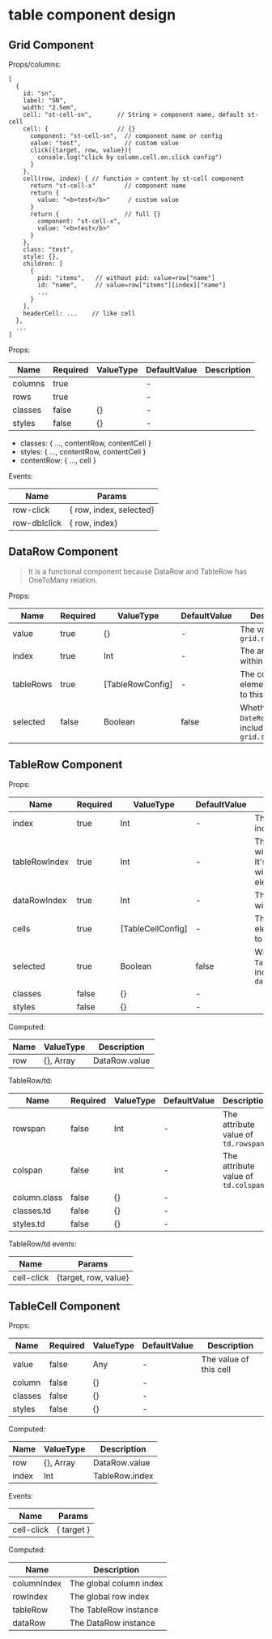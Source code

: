 # table component design

## Grid Component

Props/columns:

```
[
  {
    id: "sn",
    label: "SN",
    width: "2.5em",
    cell: "st-cell-sn",       // String > component name, default st-cell
    cell: {                   // {}
      component: "st-cell-sn",  // component name or config
      value: "test",            // custom value
      click({target, row, value}){
        console.log("click by column.cell.on.click config")
      }
    },
    cell(row, index) { // function > content by st-cell component
      return "st-cell-x"        // component name
      return {          
        value: "<b>test</b>"     / custom value
      }
      return {                  // full {}
        component: "st-cell-x",
        value: "<b>test</b>"
      }
    },
    class: "test",
    style: {},
    children: [
      {
        pid: "items",   // without pid: value=row["name"]
        id: "name",     // value=row["items"][index]["name"]
        ...
      }
    ],
    headerCell: ...    // like cell
  },
  ...
]
```

Props:

| Name    | Required | ValueType | DefaultValue | Description |
|---------|----------|-----------|--------------|-------------|
| columns | true     |           | -            |             |
| rows    | true     |           | -            |             |
| classes | false    | {}        | -            |             |
| styles  | false    | {}        | -            |             |

- classes: { ..., contentRow, contentCell }
- styles: { ..., contentRow, contentCell }
- contentRow: { ..., cell }

Events:

| Name         | Params                  |
|--------------|-------------------------|
| row-click    | { row, index, selected} |
| row-dblclick | { row, index}           |

## DataRow Component

> It is a functional component because DataRow and TableRow has OneToMany relation.

Props:

| Name      | Required | ValueType         | DefaultValue | Description                                             |
|-----------|----------|-------------------|--------------|---------------------------------------------------------|
| value     | true     | {}                | -            | The value of `grid.rows[index]`                         |
| index     | true     | Int               | -            | The array index within `grid.rows`                      |
| tableRows | true     | \[TableRowConfig] | -            | The config for `tr` elements relative to this `DataRow` |
| selected  | false    | Boolean           | false        | Whether this `DateRow` is include in `grid.selection`   |

## TableRow Component

Props:

| Name          | Required | ValueType          | DefaultValue | Description                                                                     |
|---------------|----------|--------------------|--------------|---------------------------------------------------------------------------------|
| index         | true     | Int                | -            | The nested item index                                                           |
| tableRowIndex | true     | Int                | -            | The array index within `table.rows`. It's the `tr` index within `table` element |
| dataRowIndex  | true     | Int                | -            | The row index within `grid.rows`                                                |
| cells         | true     | \[TableCellConfig] | -            | The config for `td` elements relative to this `TableRow`                        |
| selected      | true     | Boolean            | false        | Whether this `TableRow` is include in `dateRow.selection`                       |
| classes       | false    | {}                 | -            |                                                                                 |
| styles        | false    | {}                 | -            |                                                                                 |

Computed:

| Name | ValueType | Description   |
|------|-----------|---------------|
| row  | {}, Array | DataRow.value |

TableRow/td:

| Name         | Required | ValueType | DefaultValue | Description                         |
|--------------|----------|-----------|--------------|-------------------------------------|
| rowspan      | false    | Int       | -            | The attribute value of `td.rowspan` |
| colspan      | false    | Int       | -            | The attribute value of `td.colspan` |
| column.class | false    | {}        | -            |                                     |
| classes.td   | false    | {}        | -            |                                     |
| styles.td    | false    | {}        | -            |                                     |

TableRow/td events:

| Name       | Params               |
|------------|----------------------|
| cell-click | {target, row, value} |

## TableCell Component

Props:

| Name    | Required | ValueType | DefaultValue | Description            |
|---------|----------|-----------|--------------|------------------------|
| value   | false    | Any       | -            | The value of this cell |
| column  | false    | {}        | -            |                        |
| classes | false    | {}        | -            |                        |
| styles  | false    | {}        | -            |                        |

Computed:

| Name  | ValueType | Description    |
|-------|-----------|----------------|
| row   | {}, Array | DataRow.value  |
| index | Int       | TableRow.index |

Events:

| Name       | Params     |
|------------|------------|
| cell-click | { target } |

Computed:

| Name        | Description             |
|-------------|-------------------------|
| columnIndex | The global column index |
| rowIndex    | The global row index    |
| tableRow    | The TableRow instance   |
| dataRow     | The DataRow instance    |
